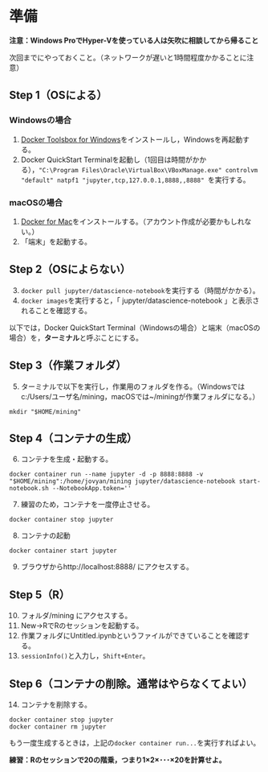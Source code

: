 # 準備

**注意：Windows ProでHyper-Vを使っている人は矢吹に相談してから帰ること**

次回までにやっておくこと。（ネットワークが遅いと1時間程度かかることに注意）

## Step 1（OSによる）

### Windowsの場合

1. [Docker Toolsbox for Windows](https://docs.docker.com/toolbox/toolbox_install_windows/)をインストールし，Windowsを再起動する。
2. Docker QuickStart Terminalを起動し（1回目は時間がかかる），`"C:\Program Files\Oracle\VirtualBox\VBoxManage.exe" controlvm "default" natpf1 "jupyter,tcp,127.0.0.1,8888,,8888"
`を実行する。

### macOSの場合
1. [Docker for Mac](https://store.docker.com/editions/community/docker-ce-desktop-mac)をインストールする。（アカウント作成が必要かもしれない。）
2. 「端末」を起動する。

## Step 2（OSによらない）

3. `docker pull jupyter/datascience-notebook`を実行する（時間がかかる）。
4. `docker images`を実行すると，「 jupyter/datascience-notebook 」と表示されることを確認する。

以下では，Docker QuickStart Terminal（Windowsの場合）と端末（macOSの場合）を，**ターミナル**と呼ぶことにする。

## Step 3（作業フォルダ）

5. ターミナルで以下を実行し，作業用のフォルダを作る。（Windowsではc:/Users/ユーザ名/mining，macOSでは~/miningが作業フォルダになる。）

```{bash}
mkdir "$HOME/mining"
```

## Step 4（コンテナの生成）

6. コンテナを生成・起動する。

```{bash}
docker container run --name jupyter -d -p 8888:8888 -v "$HOME/mining":/home/jovyan/mining jupyter/datascience-notebook start-notebook.sh --NotebookApp.token=''
```

7. 練習のため，コンテナを一度停止させる。

```{bash}
docker container stop jupyter
```

8. コンテナの起動

```{bash}
docker container start jupyter
```

9. ブラウザからhttp://localhost:8888/ にアクセスする。

## Step 5（R）

10. フォルダ/mining にアクセスする。
11. New→RでRのセッションを起動する。
12. 作業フォルダにUntitled.ipynbというファイルができていることを確認する。
13. `sessionInfo()`と入力し，`Shift+Enter`。

## Step 6（コンテナの削除。通常はやらなくてよい）

14. コンテナを削除する。

```{bash}
docker container stop jupyter
docker container rm jupyter
```

もう一度生成するときは，上記の`docker container run...`を実行すればよい。

**練習：Rのセッションで20の階乗，つまり1×2×･･･×20を計算せよ。**
